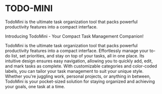 # TODO-MINI
TodoMini is the ultimate task organization tool that packs powerful productivity features into a compact interface.


Introducing TodoMini - Your Compact Task Management Companion!

TodoMini is the ultimate task organization tool that packs powerful productivity features into a compact interface. Effortlessly manage your to-do list, set priorities, and stay on top of your tasks, all in one place. Its intuitive design ensures easy navigation, allowing you to quickly add, edit, and mark tasks as complete. With customizable categories and color-coded labels, you can tailor your task management to suit your unique style. Whether you're juggling work, personal projects, or anything in between, TodoMini is your pocket-sized solution for staying organized and achieving your goals, one task at a time.
